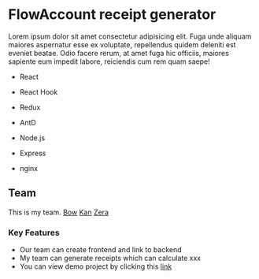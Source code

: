 <img src="" />

# FlowAccount receipt generator

Lorem ipsum dolor sit amet consectetur adipisicing elit. Fuga unde aliquam maiores aspernatur esse ex voluptate, repellendus quidem deleniti est eveniet beatae. Odio facere rerum, at amet fuga hic officiis, maiores sapiente eum impedit labore, reiciendis cum rem quam saepe!

- React
- React Hook
- Redux
- AntD

- Node.js
- Express
- nginx

## Team

This is my team.
[Bow](https://github.com/bobow22)
[Kan](https://github.com/bobow22)
[Zera](https://github.com/bobow22)

### Key Features

- Our team can create frontend and link to backend
- My team can generate receipts which can calculate xxx
- You can view demo project by clicking this [link](http://18.136.199.111/)
